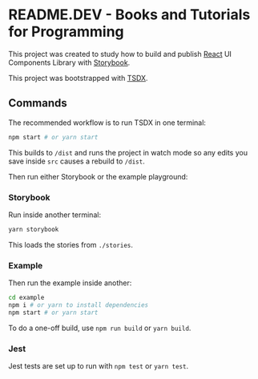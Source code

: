 # README.DEV - Books and Tutorials for Programming

This project was created to study how to build and publish [React](https://reactjs.org/) UI Components Library with [Storybook](https://storybook.js.org/).

This project was bootstrapped with [TSDX](https://tsdx.io/).

## Commands

The recommended workflow is to run TSDX in one terminal:

```bash
npm start # or yarn start
```

This builds to `/dist` and runs the project in watch mode so any edits you save inside `src` causes a rebuild to `/dist`.

Then run either Storybook or the example playground:

### Storybook

Run inside another terminal:

```bash
yarn storybook
```

This loads the stories from `./stories`.

### Example

Then run the example inside another:

```bash
cd example
npm i # or yarn to install dependencies
npm start # or yarn start
```

To do a one-off build, use `npm run build` or `yarn build`.

### Jest

Jest tests are set up to run with `npm test` or `yarn test`.
